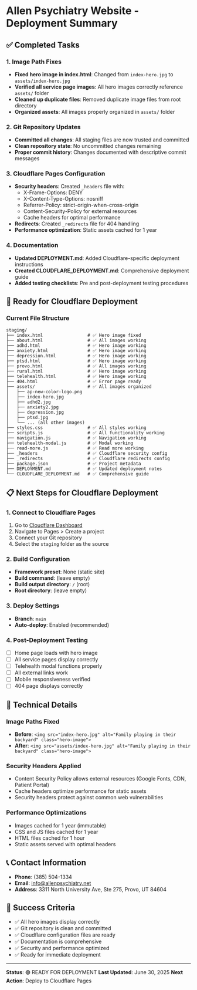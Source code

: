 # Allen Psychiatry Website - Deployment Summary

## ✅ Completed Tasks

### 1. Image Path Fixes
- **Fixed hero image in index.html**: Changed from `index-hero.jpg` to `assets/index-hero.jpg`
- **Verified all service page images**: All hero images correctly reference `assets/` folder
- **Cleaned up duplicate files**: Removed duplicate image files from root directory
- **Organized assets**: All images properly organized in `assets/` folder

### 2. Git Repository Updates
- **Committed all changes**: All staging files are now trusted and committed
- **Clean repository state**: No uncommitted changes remaining
- **Proper commit history**: Changes documented with descriptive commit messages

### 3. Cloudflare Pages Configuration
- **Security headers**: Created `_headers` file with:
  - X-Frame-Options: DENY
  - X-Content-Type-Options: nosniff
  - Referrer-Policy: strict-origin-when-cross-origin
  - Content-Security-Policy for external resources
  - Cache headers for optimal performance
- **Redirects**: Created `_redirects` file for 404 handling
- **Performance optimization**: Static assets cached for 1 year

### 4. Documentation
- **Updated DEPLOYMENT.md**: Added Cloudflare-specific deployment instructions
- **Created CLOUDFLARE_DEPLOYMENT.md**: Comprehensive deployment guide
- **Added testing checklists**: Pre and post-deployment testing procedures

## 🚀 Ready for Cloudflare Deployment

### Current File Structure
```
staging/
├── index.html                 # ✅ Hero image fixed
├── about.html                 # ✅ All images working
├── adhd.html                  # ✅ Hero image working
├── anxiety.html               # ✅ Hero image working
├── depression.html            # ✅ Hero image working
├── ptsd.html                  # ✅ Hero image working
├── provo.html                 # ✅ All images working
├── rural.html                 # ✅ Hero image working
├── telehealth.html            # ✅ Hero image working
├── 404.html                   # ✅ Error page ready
├── assets/                    # ✅ All images organized
│   ├── ap-new-color-logo.png
│   ├── index-hero.jpg
│   ├── adhd2.jpg
│   ├── anxiety2.jpg
│   ├── depression.jpg
│   ├── ptsd.jpg
│   └── ... (all other images)
├── styles.css                 # ✅ All styles working
├── scripts.js                 # ✅ All functionality working
├── navigation.js              # ✅ Navigation working
├── telehealth-modal.js        # ✅ Modal working
├── read-more.js               # ✅ Read more working
├── _headers                   # ✅ Cloudflare security config
├── _redirects                 # ✅ Cloudflare redirects config
├── package.json               # ✅ Project metadata
├── DEPLOYMENT.md              # ✅ Updated deployment notes
└── CLOUDFLARE_DEPLOYMENT.md   # ✅ Comprehensive guide
```

## 📋 Next Steps for Cloudflare Deployment

### 1. Connect to Cloudflare Pages
1. Go to [Cloudflare Dashboard](https://dash.cloudflare.com)
2. Navigate to Pages > Create a project
3. Connect your Git repository
4. Select the `staging` folder as the source

### 2. Build Configuration
- **Framework preset**: None (static site)
- **Build command**: (leave empty)
- **Build output directory**: `/` (root)
- **Root directory**: (leave empty)

### 3. Deploy Settings
- **Branch**: `main`
- **Auto-deploy**: Enabled (recommended)

### 4. Post-Deployment Testing
- [ ] Home page loads with hero image
- [ ] All service pages display correctly
- [ ] Telehealth modal functions properly
- [ ] All external links work
- [ ] Mobile responsiveness verified
- [ ] 404 page displays correctly

## 🔧 Technical Details

### Image Paths Fixed
- **Before**: `<img src="index-hero.jpg" alt="Family playing in their backyard" class="hero-image">`
- **After**: `<img src="assets/index-hero.jpg" alt="Family playing in their backyard" class="hero-image">`

### Security Headers Applied
- Content Security Policy allows external resources (Google Fonts, CDN, Patient Portal)
- Cache headers optimize performance for static assets
- Security headers protect against common web vulnerabilities

### Performance Optimizations
- Images cached for 1 year (immutable)
- CSS and JS files cached for 1 year
- HTML files cached for 1 hour
- Static assets served with optimal headers

## 📞 Contact Information
- **Phone**: (385) 504-1334
- **Email**: info@allenpsychiatry.net
- **Address**: 3311 North University Ave, Ste 275, Provo, UT 84604

## 🎯 Success Criteria
- ✅ All hero images display correctly
- ✅ Git repository is clean and committed
- ✅ Cloudflare configuration files are ready
- ✅ Documentation is comprehensive
- ✅ Security and performance optimized
- ✅ Ready for immediate deployment

---
**Status**: 🟢 READY FOR DEPLOYMENT
**Last Updated**: June 30, 2025
**Next Action**: Deploy to Cloudflare Pages 